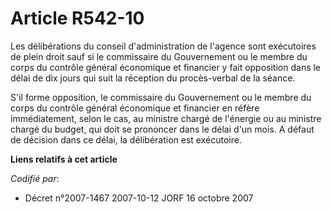 # Article R542-10

Les délibérations du conseil d'administration de l'agence sont exécutoires de plein droit sauf si le commissaire du
Gouvernement ou le membre du corps du contrôle général économique et financier y fait opposition dans le délai de dix jours
qui suit la réception du procès-verbal de la séance.

S'il forme opposition, le commissaire du Gouvernement ou le membre du corps du contrôle général économique et financier en
réfère immédiatement, selon le cas, au ministre chargé de l'énergie ou au ministre chargé du budget, qui doit se prononcer
dans le délai d'un mois. A défaut de décision dans ce délai, la délibération est exécutoire.

**Liens relatifs à cet article**

_Codifié par_:

  - Décret n°2007-1467 2007-10-12 JORF 16 octobre 2007
